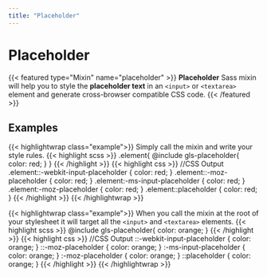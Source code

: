 ```yaml
---
title: "Placeholder"
---
```


# Placeholder

{{< featured type="Mixin" name="placeholder" >}}
**Placeholder** Sass mixin will help you to style the **placeholder text** in an `<input>` or `<textarea>` element and generate cross-browser compatible CSS code.
{{< /featured >}}

## Examples

{{< highlightwrap class="example">}}
Simply call the mixin and write your style rules.
{{< highlight scss >}}
.element{
    @include gls-placeholder{
        color: red;
    }
}
{{< /highlight >}}
{{< highlight css >}}
//CSS Output
.element::-webkit-input-placeholder {
    color: red;
}
.element::-moz-placeholder {
    color: red;
}
.element:-ms-input-placeholder {
    color: red;
}
.element:-moz-placeholder {
    color: red;
}
.element::placeholder {
    color: red;
}
{{< /highlight >}}
{{< /highlightwrap >}}

{{< highlightwrap class="example">}}
When you call the mixin at the root of your stylesheet it will target all the `<input>` and `<textarea>` elements.
{{< highlight scss >}}
@include gls-placeholder{
    color: orange;
}
{{< /highlight >}}
{{< highlight css >}}
//CSS Output
::-webkit-input-placeholder {
    color: orange;
}
::-moz-placeholder {
    color: orange;
}
:-ms-input-placeholder {
    color: orange;
}
:-moz-placeholder {
    color: orange;
}
::placeholder {
    color: orange;
}
{{< /highlight >}}
{{< /highlightwrap >}}